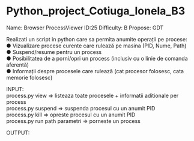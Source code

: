 # Python_project_Cotiuga_Ionela_B3

Name: Browser ProcessViewer ID:25 Difficulty: B Propose: GDT

Realizati un script in python care sa permita anumite operații pe procese:\
● Vizualizare procese curente care rulează pe masina (PID, Nume, Path)\
● Suspend/resume pentru un process\
● Posibilitatea de a porni/opri un process (inclusiv cu o linie de comanda aferentă)\
● Informații despre procesele care rulează (cat procesor folosesc, cata memorie
folosesc)

INPUT:\
process.py view ⇒ listeaza toate procesele + informatii aditionale per process\
process.py suspend <PID> ⇒ suspenda procesul cu un anumit PID\
process.py kill <PID> ⇒ opreste procesul cu un anumit PID\
process.py run path parametri ⇒ porneste un process

OUTPUT:
